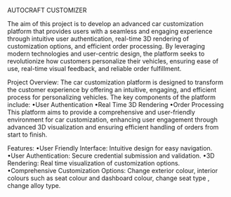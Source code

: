 AUTOCRAFT CUSTOMIZER

The aim of this project is to develop an advanced car customization platform that provides users with a seamless and engaging experience through intuitive user authentication, real-time 3D rendering of customization options, and efficient order processing. By leveraging modern technologies and user-centric design, the platform seeks to revolutionize how customers personalize their vehicles, ensuring ease of use, real-time visual feedback, and reliable order fulfillment.

Project Overview:
The car customization platform is designed to transform the customer experience by offering an intuitive, engaging, and efficient process for personalizing vehicles. The key components of the platform include:
•User Authentication
•Real Time 3D Rendering
•Order Processing
This platform aims to provide a comprehensive and user-friendly environment for car customization, enhancing user engagement through advanced 3D visualization and ensuring efficient handling of orders from start to finish.

Features:
•User Friendly Interface: Intuitive design for easy navigation.
•User Authentication: Secure credential submission and validation.
•3D Rendering:  Real time visualization of customization options.
•Comprehensive Customization Options: Change exterior colour, interior colours such as seat colour and dashboard colour, change seat type , change alloy type.
